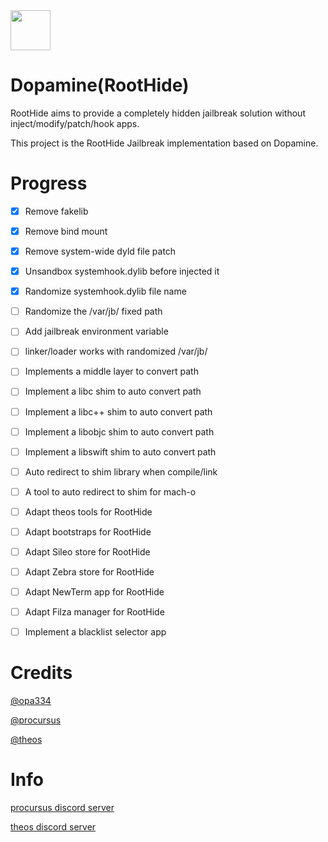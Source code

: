 <img src="https://github.com/opa334/Dopamine/assets/52459150/ed04dd3e-d879-456d-9aa3-d4ed44819c7e" width="64" />

# Dopamine(RootHide)

RootHide aims to provide a completely hidden jailbreak solution without inject/modify/patch/hook apps.

This project is the RootHide Jailbreak implementation based on Dopamine.


# Progress

- [x]  Remove fakelib
- [x]  Remove bind mount
- [x]  Remove system-wide dyld file patch
- [x]  Unsandbox systemhook.dylib before injected it
- [x]  Randomize systemhook.dylib file name
- [ ]  Randomize the /var/jb/ fixed path
- [ ]  Add jailbreak environment variable
- [ ]  linker/loader works with randomized /var/jb/
- [ ]  Implements a middle layer to convert path
- [ ]  Implement a libc shim to auto convert path
- [ ]  Implement a libc++ shim to auto convert path
- [ ]  Implement a libobjc shim to auto convert path
- [ ]  Implement a libswift shim to auto convert path
- [ ]  Auto redirect to shim library when compile/link
- [ ]  A tool to auto redirect to shim for mach-o
- [ ]  Adapt theos tools for RootHide
- [ ]  Adapt bootstraps for RootHide
- [ ]  Adapt Sileo store for RootHide
- [ ]  Adapt Zebra store for RootHide
- [ ]  Adapt NewTerm app for RootHide
- [ ]  Adapt Filza manager for RootHide
- [ ]  Implement a blacklist selector app


# Credits

[@opa334](https://github.com/opa334/)

[@procursus](https://github.com/ProcursusTeam/Procursus)

[@theos](https://github.com/theos/theos)


# Info

[procursus discord server](https://discord.gg/QJDrrAJPDY)

[theos discord server](https://theos.dev/discord)

